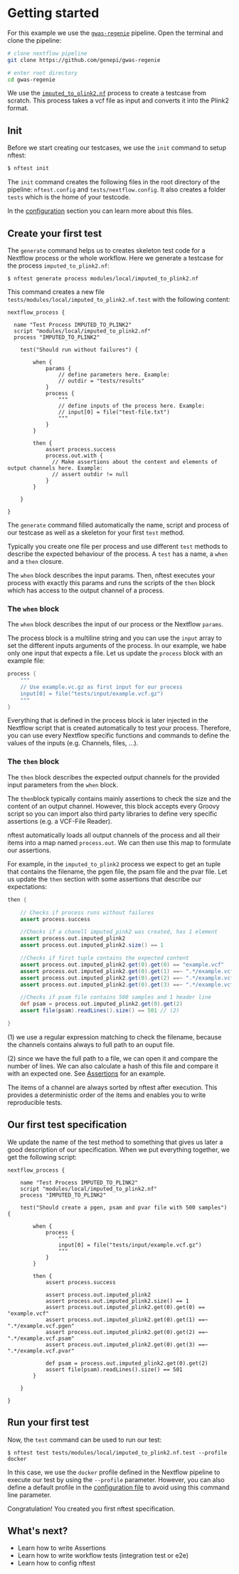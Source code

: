 # Getting started

For this example we use the [`gwas-regenie`](https://github.com/genepi/gwas-regenie) pipeline. Open the terminal and clone the pipeline:

```bash
# clone nextflow pipeline
git clone https://github.com/genepi/gwas-regenie

# enter root directory
cd gwas-regenie
```

We use the [`imputed_to_plink2.nf`]() process to create a testcase from scratch. This process takes a vcf file as input and converts it into the Plink2 format.

## Init

Before we start creating our testcases, we use the `init` command to setup nftest:

```sh
$ nftest init
```

The `init` command creates the following files in the root directory of the pipeline: `nftest.config` and `tests/nextflow.config`. It also creates a folder `tests` which is the home of your testcode.

In the [configuration](configuration.md) section you can learn more about this files.


## Create your first test

The `generate` command helps us to creates skeleton test code for a Nextflow process or the whole workflow. Here we generate a testcase for the process `imputed_to_plink2.nf`:

```
$ nftest generate process modules/local/imputed_to_plink2.nf
```

This command creates a new file `tests/modules/local/imputed_to_plink2.nf.test` with the following content:

```
nextflow_process {

  name "Test Process IMPUTED_TO_PLINK2"
  script "modules/local/imputed_to_plink2.nf"
  process "IMPUTED_TO_PLINK2"

    test("Should run without failures") {

        when {
            params {
                // define parameters here. Example:
                // outdir = "tests/results"
            }
            process {
                """
                // define inputs of the process here. Example:
                // input[0] = file("test-file.txt")
                """
            }
        }

        then {
            assert process.success
            process.out.with {
              // Make assertions about the content and elements of output channels here. Example:
              // assert outdir != null
            }
        }

    }

}
```

The `generate` command filled automatically the name, script and process of our testcase as well as a skeleton for your first `test` method.

Typically you create one file per process and use different `test` methods to describe the expected behaviour of the process. A `test` has a name, a `when` and a `then` closure.

The `when` block describes the input params. Then, nftest executes your process with exactly this params and runs the scripts of the `then` block which has access to the output channel of a process.

### The `when` block

The `when` block describes the input of our process or the Nextflow `params`.

The process block is a multiline string and you can use the `input` array to set the different inputs arguments of the process. In our example, we habe only one input that expects a file. Let us update the `process` block with an example file:

```groovy
process {
    """
    // Use example.vc.gz as first input for our process
    input[0] = file("tests/input/example.vcf.gz")
    """
}
```

Everything that is defined in the process block is later injected in the Nextflow script that is created automatically to test your process. Therefore, you can use every Nextflow specific functions and commands to define the values of the inputs (e.g. Channels, files, ...).

### The `then` block

The `then` block describes the expected output channels for the provided input parameters from the `when` block.

The `then`block typically contains mainly assertions to check the size and the content of an output channel. However, this block accepts every Groovy script so you can import also third party libraries to define very specific assertions  (e.g. a VCF-File Reader).

nftest automatically loads all output channels of the process and all their items into a map named `process.out`. We can then use this map to formulate our assertions.

For example, in the `imputed_to_plink2` process we expect to get an tuple that contains the filename, the pgen file, the psam file and the pvar file. Let us update the `then` section with some assertions that describe our expectations:

```groovy
then {

    // Checks if process runs without failures
    assert process.success

    //Checks if a chanell imputed_pink2 was created, has 1 element
    assert process.out.imputed_plink2
    assert process.out.imputed_plink2.size() == 1

    //Checks if first tuple contains the expected content
    assert process.out.imputed_plink2.get(0).get(0) == "example.vcf"
    assert process.out.imputed_plink2.get(0).get(1) ==~ ".*/example.vcf.pgen" // (1)
    assert process.out.imputed_plink2.get(0).get(2) ==~ ".*/example.vcf.psam"
    assert process.out.imputed_plink2.get(0).get(3) ==~ ".*/example.vcf.pvar"

    //Checks if psam file contains 500 samples and 1 header line
    def psam = process.out.imputed_plink2.get(0).get(2)
    assert file(psam).readLines().size() == 501 // (2)

}
```

(1) we use a regular expression matching to check the filename, because the channels contains always to full path to an ouput file.

(2) since we have the full path to a file, we can open it and compare the number of lines. We can also calculate a hash of this file and compare it with an expected one. See [Assertions](assertions.md) for an example.

The items of a channel are always sorted by nftest after execution. This provides a deterministic order of the items and enables you to write reproducible tests.

## Our first test specification

We update the name of the test method to something that gives us later a good description of our specification. When we put everything together, we get the following script:

```
nextflow_process {

    name "Test Process IMPUTED_TO_PLINK2"
    script "modules/local/imputed_to_plink2.nf"
    process "IMPUTED_TO_PLINK2"

    test("Should create a pgen, psam and pvar file with 500 samples") {

        when {
            process {
                """
                input[0] = file("tests/input/example.vcf.gz")
                """
            }
        }

        then {
            assert process.success

            assert process.out.imputed_plink2
            assert process.out.imputed_plink2.size() == 1
            assert process.out.imputed_plink2.get(0).get(0) == "example.vcf"
            assert process.out.imputed_plink2.get(0).get(1) ==~ ".*/example.vcf.pgen"
            assert process.out.imputed_plink2.get(0).get(2) ==~ ".*/example.vcf.psam"
            assert process.out.imputed_plink2.get(0).get(3) ==~ ".*/example.vcf.pvar"

            def psam = process.out.imputed_plink2.get(0).get(2)
            assert file(psam).readLines().size() == 501
        }

    }

}
```

## Run your first test

Now, the `test` command can be used to run our test:

```
$ nftest test tests/modules/local/imputed_to_plink2.nf.test --profile docker
```

In this case, we use the `docker` profile defined in the Nextflow pipeline to execute our test by using the `--profile` parameter. However, you can also define a default profile in the [configuration file](configuration.md) to avoid using this command line parameter.

Congratulation! You created you first nftest specification.


## What's next?

- Learn how to write Assertions
- Learn how to write workflow tests (integration test or e2e)
- Learn how to config nftest
